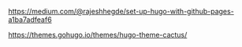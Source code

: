 https://medium.com/@rajeshhegde/set-up-hugo-with-github-pages-a1ba7adfeaf6

https://themes.gohugo.io/themes/hugo-theme-cactus/